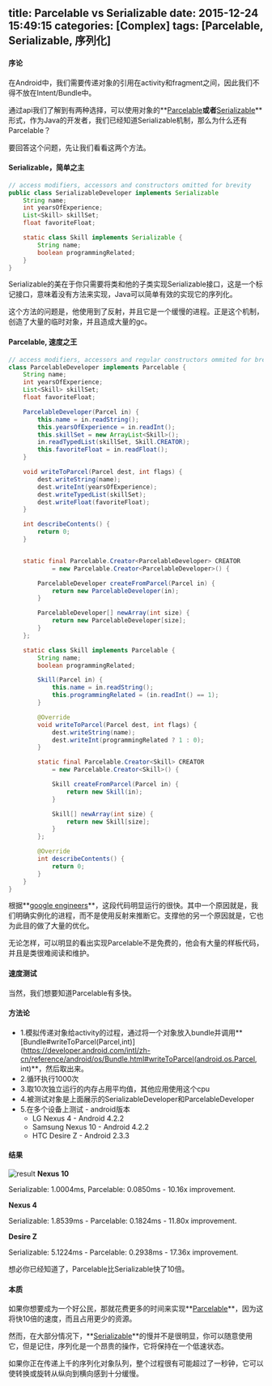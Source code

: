 title: Parcelable vs Serializable
date: 2015-12-24 15:49:15
categories: [Complex]
tags: [Parcelable, Serializable, 序列化]
---

#### 序论
在Android中，我们需要传递对象的引用在activity和fragment之间，因此我们不得不放在Intent/Bundle中。

通过api我们了解到有两种选择，可以使用对象的**[Parcelable][1]**或者**[Serializable][2]**形式，作为Java的开发者，我们已经知道Serializable机制，那么为什么还有Parcelable？

要回答这个问题，先让我们看看这两个方法。
#### **Serializable**，简单之主

``` java
// access modifiers, accessors and constructors omitted for brevity
public class SerializableDeveloper implements Serializable
    String name;
    int yearsOfExperience;
    List<Skill> skillSet;
    float favoriteFloat;

    static class Skill implements Serializable {
        String name;
        boolean programmingRelated;
    }
}
```

Serializable的美在于你只需要将类和他的子类实现Serializable接口，这是一个标记接口，意味着没有方法来实现，Java可以简单有效的实现它的序列化。

这个方法的问题是，他使用到了反射，并且它是一个缓慢的进程。正是这个机制，创造了大量的临时对象，并且造成大量的gc。
<!-- more -->

#### **Parcelable**, 速度之王

``` java
// access modifiers, accessors and regular constructors ommited for brevity
class ParcelableDeveloper implements Parcelable {
    String name;
    int yearsOfExperience;
    List<Skill> skillSet;
    float favoriteFloat;

    ParcelableDeveloper(Parcel in) {
        this.name = in.readString();
        this.yearsOfExperience = in.readInt();
        this.skillSet = new ArrayList<Skill>();
        in.readTypedList(skillSet, Skill.CREATOR);
        this.favoriteFloat = in.readFloat();
    }

    void writeToParcel(Parcel dest, int flags) {
        dest.writeString(name);
        dest.writeInt(yearsOfExperience);
        dest.writeTypedList(skillSet);
        dest.writeFloat(favoriteFloat);
    }

    int describeContents() {
        return 0;
    }


    static final Parcelable.Creator<ParcelableDeveloper> CREATOR
            = new Parcelable.Creator<ParcelableDeveloper>() {

        ParcelableDeveloper createFromParcel(Parcel in) {
            return new ParcelableDeveloper(in);
        }

        ParcelableDeveloper[] newArray(int size) {
            return new ParcelableDeveloper[size];
        }
    };

    static class Skill implements Parcelable {
        String name;
        boolean programmingRelated;

        Skill(Parcel in) {
            this.name = in.readString();
            this.programmingRelated = (in.readInt() == 1);
        }

        @Override
        void writeToParcel(Parcel dest, int flags) {
            dest.writeString(name);
            dest.writeInt(programmingRelated ? 1 : 0);
        }

        static final Parcelable.Creator<Skill> CREATOR
            = new Parcelable.Creator<Skill>() {

            Skill createFromParcel(Parcel in) {
                return new Skill(in);
            }

            Skill[] newArray(int size) {
                return new Skill[size];
            }
        };

        @Override
        int describeContents() {
            return 0;
        }
    }
}
```

根据**[google engineers][3]**，这段代码明显运行的很快。其中一个原因就是，我们明确实例化的进程，而不是使用反射来推断它。支撑他的另一个原因就是，它也为此目的做了大量的优化。

无论怎样，可以明显的看出实现Parcelable不是免费的，他会有大量的样板代码，并且是类很难阅读和维护。

#### 速度测试

当然，我们想要知道Parcelable有多快。

#### 方法论

- 1.模拟传递对象给activity的过程，通过将一个对象放入bundle并调用**[Bundle#writeToParcel(Parcel,int)](https://developer.android.com/intl/zh-cn/reference/android/os/Bundle.html#writeToParcel(android.os.Parcel, int)**，然后取出来。
- 2.循环执行1000次
- 3.取10次独立运行的内存占用平均值，其他应用使用这个cpu
- 4.被测试对象是上面展示的SerializableDeveloper和ParcelableDeveloper
- 5.在多个设备上测试 - android版本
	- LG Nexus 4 - Android 4.2.2 
	- Samsung Nexus 10 - Android 4.2.2
	- HTC Desire Z - Android 2.3.3

#### 结果

![result](http://www.developerphil.com/assets/parcelable-vs-serializable-e1366334109758.png) 
**Nexus 10**

Serializable: 1.0004ms,  Parcelable: 0.0850ms - 10.16x improvement.

**Nexus 4**

Serializable: 1.8539ms - Parcelable: 0.1824ms - 11.80x improvement.

**Desire Z**

Serializable: 5.1224ms - Parcelable: 0.2938ms - 17.36x improvement.

想必你已经知道了，Parcelable比Serializable快了10倍。

#### 本质

 
如果你想要成为一个好公民，那就花费更多的时间来实现**[Parcelable][1]**，因为这将快10倍的速度，而且占用更少的资源。

然而，在大部分情况下，**[Serializable][2]**的慢并不是很明显，你可以随意使用它，但是记住，序列化是一个昂贵的操作，它将保持在一个低速状态。

如果你正在传递上千的序列化对象队列，整个过程很有可能超过了一秒钟，它可以使转换或旋转从纵向到横向感到十分缓慢。

 [1]: http://developer.android.com/intl/zh-cn/reference/android/os/Parcelable.html
 [2]: https://developer.android.com/intl/zh-cn/reference/java/io/Serializable.html
 [3]: http://stackoverflow.com/questions/3611843/is-using-serializable-in-android-bad/3612364#3612364